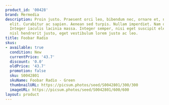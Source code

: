 ```yaml
---
product_id: '00428'
brand: Mermedia
description: Proin justo. Praesent orci leo, bibendum nec, ornare et, nonummy in,
  elit. Curabitur ac sapien. Aenean sed turpis. Nullam imperdiet. Nam quis lacus.
  Integer iaculis lacinia massa. Integer semper, nisi eget suscipit eleifend, erat
  nisl hendrerit justo, eget vestibulum lorem justo ac leo.
title: Foobar Radio
skus:
- available: true
  condition: New
  currentPrice: '43.7'
  discount: '0.0'
  oldPrice: '43.7'
  promotion: false
  sku: S0042801
  skuName: Foobar Radio - Green
  thumbnailURL: https://picsum.photos/seed/S0042801/300/300
  imageURL: https://picsum.photos/seed/S0042801/600/600
layout: product
---
```


